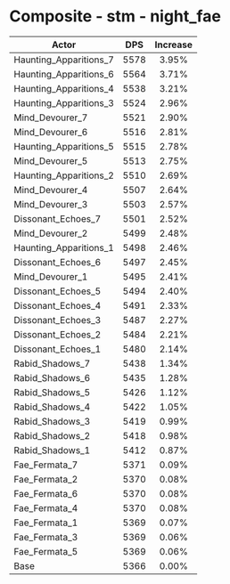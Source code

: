 # Composite - stm - night_fae
| Actor | DPS | Increase |
|---|:---:|:---:|
|Haunting_Apparitions_7|5578|3.95%|
|Haunting_Apparitions_6|5564|3.71%|
|Haunting_Apparitions_4|5538|3.21%|
|Haunting_Apparitions_3|5524|2.96%|
|Mind_Devourer_7|5521|2.90%|
|Mind_Devourer_6|5516|2.81%|
|Haunting_Apparitions_5|5515|2.78%|
|Mind_Devourer_5|5513|2.75%|
|Haunting_Apparitions_2|5510|2.69%|
|Mind_Devourer_4|5507|2.64%|
|Mind_Devourer_3|5503|2.57%|
|Dissonant_Echoes_7|5501|2.52%|
|Mind_Devourer_2|5499|2.48%|
|Haunting_Apparitions_1|5498|2.46%|
|Dissonant_Echoes_6|5497|2.45%|
|Mind_Devourer_1|5495|2.41%|
|Dissonant_Echoes_5|5494|2.40%|
|Dissonant_Echoes_4|5491|2.33%|
|Dissonant_Echoes_3|5487|2.27%|
|Dissonant_Echoes_2|5484|2.21%|
|Dissonant_Echoes_1|5480|2.14%|
|Rabid_Shadows_7|5438|1.34%|
|Rabid_Shadows_6|5435|1.28%|
|Rabid_Shadows_5|5426|1.12%|
|Rabid_Shadows_4|5422|1.05%|
|Rabid_Shadows_3|5419|0.99%|
|Rabid_Shadows_2|5418|0.98%|
|Rabid_Shadows_1|5412|0.87%|
|Fae_Fermata_7|5371|0.09%|
|Fae_Fermata_2|5370|0.08%|
|Fae_Fermata_6|5370|0.08%|
|Fae_Fermata_4|5370|0.08%|
|Fae_Fermata_1|5369|0.07%|
|Fae_Fermata_3|5369|0.06%|
|Fae_Fermata_5|5369|0.06%|
|Base|5366|0.00%|
